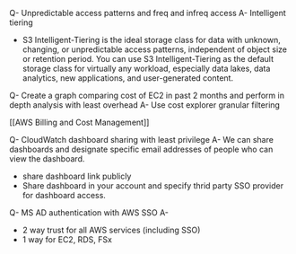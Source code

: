Q- Unpredictable access patterns and freq and infreq access 
A- Intelligent tiering
- S3 Intelligent-Tiering is the ideal storage class for data with unknown, changing, or unpredictable access patterns, independent of object size or retention period. You can use S3 Intelligent-Tiering as the default storage class for virtually any workload, especially data lakes, data analytics, new applications, and user-generated content.

Q- Create a graph comparing cost of EC2 in past 2 months and perform in depth analysis with least overhead
A-  Use cost explorer granular filtering 

[[AWS Billing and Cost Management]]

Q- CloudWatch dashboard sharing with least privilege
A- We can share dashboards and designate specific email addresses of people who can view the dashboard.
- share dashboard link publicly 
- Share dashboard in your account and specify thrid party SSO provider for dashboard access. 

Q- MS AD authentication with AWS SSO 
A- 
- 2 way trust for all AWS services (including SSO)
- 1 way for EC2, RDS, FSx
